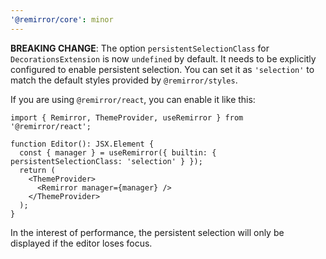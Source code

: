 ```yaml
---
'@remirror/core': minor
---
```


**BREAKING CHANGE**: The option `persistentSelectionClass` for `DecorationsExtension` is now `undefined` by default. It needs to be explicitly configured to enable persistent selection. You can set it as `'selection'` to match the default styles provided by `@remirror/styles`.

If you are using `@remirror/react`, you can enable it like this:

```tsx
import { Remirror, ThemeProvider, useRemirror } from '@remirror/react';

function Editor(): JSX.Element {
  const { manager } = useRemirror({ builtin: { persistentSelectionClass: 'selection' } });
  return (
    <ThemeProvider>
      <Remirror manager={manager} />
    </ThemeProvider>
  );
}
```

In the interest of performance, the persistent selection will only be displayed if the editor loses focus.

